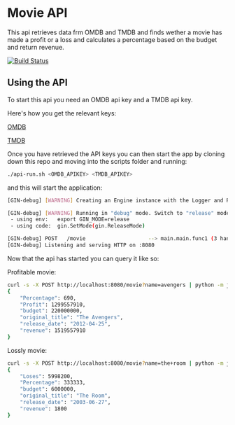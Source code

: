 # Movie API

This api retrieves data frm OMDB and TMDB and finds wether a movie has made a profit or a loss and calculates a percentage based on the budget and return revenue.

[![Build Status](https://travis-ci.org/calshius/go-movie-api.svg?branch=master)](https://travis-ci.org/calshius/go-movie-api)

##  Using the API

To start this api you need an OMDB api key and a TMDB api key.

Here's how you get the relevant keys:

[OMDB](http://www.omdbapi.com/)

[TMDB](https://developers.themoviedb.org/3/movies/get-movie-details)

Once you have retrieved the API keys you can then start the app by cloning down this repo and moving into the scripts folder and running:

```bash
./api-run.sh <OMDB_APIKEY> <TMDB_APIKEY>
```

and this will start the application:

```bash
[GIN-debug] [WARNING] Creating an Engine instance with the Logger and Recovery middleware already attached.

[GIN-debug] [WARNING] Running in "debug" mode. Switch to "release" mode in production.
 - using env:   export GIN_MODE=release
 - using code:  gin.SetMode(gin.ReleaseMode)

[GIN-debug] POST   /movie                    --> main.main.func1 (3 handlers)
[GIN-debug] Listening and serving HTTP on :8080
```

Now that the api has started you can query it like so:

Profitable movie:

```bash
curl -s -X POST http://localhost:8080/movie?name=avengers | python -m json.tool
{
    "Percentage": 690,
    "Profit": 1299557910,
    "budget": 220000000,
    "original_title": "The Avengers",
    "release_date": "2012-04-25",
    "revenue": 1519557910
}

```

Lossly movie:

```bash
curl -s -X POST http://localhost:8080/movie?name=the+room | python -m json.tool
{
    "Loses": 5998200,
    "Percentage": 333333,
    "budget": 6000000,
    "original_title": "The Room",
    "release_date": "2003-06-27",
    "revenue": 1800
}

```
